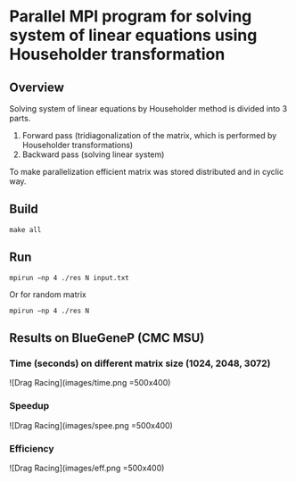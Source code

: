 # Parallel MPI program for solving system of linear equations using Householder transformation

## Overview 
Solving system of linear equations by Householder method is divided into 3 parts.
1) Forward pass (tridiagonalization of the matrix, which is performed by Householder transformations)
2) Backward pass (solving linear system)

To make parallelization efficient matrix was stored distributed and in cyclic way.

## Build
```shell
make all
```

## Run
```shell
mpirun −np 4 ./res N input.txt
```
Or for random matrix
```shell
mpirun −np 4 ./res N
```

## Results on BlueGeneP (CMC MSU)
### Time (seconds) on different matrix size (1024, 2048, 3072)
![Drag Racing](images/time.png =500x400)

### Speedup
![Drag Racing](images/spee.png  =500x400)

### Efficiency
![Drag Racing](images/eff.png  =500x400)